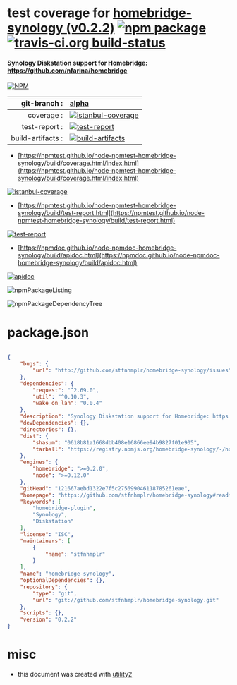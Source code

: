 # test coverage for  [homebridge-synology (v0.2.2)](https://github.com/stfnhmplr/homebridge-synology#readme)  [![npm package](https://img.shields.io/npm/v/npmtest-homebridge-synology.svg?style=flat-square)](https://www.npmjs.org/package/npmtest-homebridge-synology) [![travis-ci.org build-status](https://api.travis-ci.org/npmtest/node-npmtest-homebridge-synology.svg)](https://travis-ci.org/npmtest/node-npmtest-homebridge-synology)
#### Synology Diskstation support for Homebridge: https://github.com/nfarina/homebridge

[![NPM](https://nodei.co/npm/homebridge-synology.png?downloads=true&downloadRank=true&stars=true)](https://www.npmjs.com/package/homebridge-synology)

| git-branch : | [alpha](https://github.com/npmtest/node-npmtest-homebridge-synology/tree/alpha)|
|--:|:--|
| coverage : | [![istanbul-coverage](https://npmtest.github.io/node-npmtest-homebridge-synology/build/coverage.badge.svg)](https://npmtest.github.io/node-npmtest-homebridge-synology/build/coverage.html/index.html)|
| test-report : | [![test-report](https://npmtest.github.io/node-npmtest-homebridge-synology/build/test-report.badge.svg)](https://npmtest.github.io/node-npmtest-homebridge-synology/build/test-report.html)|
| build-artifacts : | [![build-artifacts](https://npmtest.github.io/node-npmtest-homebridge-synology/glyphicons_144_folder_open.png)](https://github.com/npmtest/node-npmtest-homebridge-synology/tree/gh-pages/build)|

- [https://npmtest.github.io/node-npmtest-homebridge-synology/build/coverage.html/index.html](https://npmtest.github.io/node-npmtest-homebridge-synology/build/coverage.html/index.html)

[![istanbul-coverage](https://npmtest.github.io/node-npmtest-homebridge-synology/build/screenCapture.buildCi.browser.%252Ftmp%252Fbuild%252Fcoverage.lib.html.png)](https://npmtest.github.io/node-npmtest-homebridge-synology/build/coverage.html/index.html)

- [https://npmtest.github.io/node-npmtest-homebridge-synology/build/test-report.html](https://npmtest.github.io/node-npmtest-homebridge-synology/build/test-report.html)

[![test-report](https://npmtest.github.io/node-npmtest-homebridge-synology/build/screenCapture.buildCi.browser.%252Ftmp%252Fbuild%252Ftest-report.html.png)](https://npmtest.github.io/node-npmtest-homebridge-synology/build/test-report.html)

- [https://npmdoc.github.io/node-npmdoc-homebridge-synology/build/apidoc.html](https://npmdoc.github.io/node-npmdoc-homebridge-synology/build/apidoc.html)

[![apidoc](https://npmdoc.github.io/node-npmdoc-homebridge-synology/build/screenCapture.buildCi.browser.%252Ftmp%252Fbuild%252Fapidoc.html.png)](https://npmdoc.github.io/node-npmdoc-homebridge-synology/build/apidoc.html)

![npmPackageListing](https://npmtest.github.io/node-npmtest-homebridge-synology/build/screenCapture.npmPackageListing.svg)

![npmPackageDependencyTree](https://npmtest.github.io/node-npmtest-homebridge-synology/build/screenCapture.npmPackageDependencyTree.svg)



# package.json

```json

{
    "bugs": {
        "url": "http://github.com/stfnhmplr/homebridge-synology/issues"
    },
    "dependencies": {
        "request": "^2.69.0",
        "util": "^0.10.3",
        "wake_on_lan": "0.0.4"
    },
    "description": "Synology Diskstation support for Homebridge: https://github.com/nfarina/homebridge",
    "devDependencies": {},
    "directories": {},
    "dist": {
        "shasum": "0618b81a1668dbb408e16866ee94b9827f01e905",
        "tarball": "https://registry.npmjs.org/homebridge-synology/-/homebridge-synology-0.2.2.tgz"
    },
    "engines": {
        "homebridge": ">=0.2.0",
        "node": ">=0.12.0"
    },
    "gitHead": "121667aebd1322e7f5c275699046118785261eae",
    "homepage": "https://github.com/stfnhmplr/homebridge-synology#readme",
    "keywords": [
        "homebridge-plugin",
        "Synology",
        "Diskstation"
    ],
    "license": "ISC",
    "maintainers": [
        {
            "name": "stfnhmplr"
        }
    ],
    "name": "homebridge-synology",
    "optionalDependencies": {},
    "repository": {
        "type": "git",
        "url": "git://github.com/stfnhmplr/homebridge-synology.git"
    },
    "scripts": {},
    "version": "0.2.2"
}
```



# misc
- this document was created with [utility2](https://github.com/kaizhu256/node-utility2)
